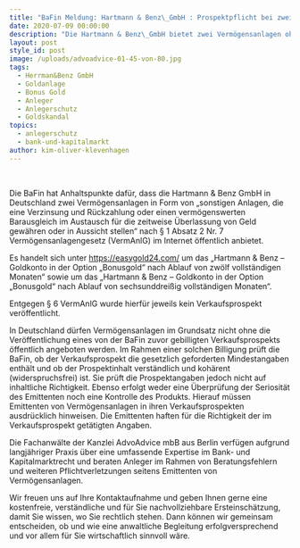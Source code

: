 ```yaml
---
title: "BaFin Meldung: Hartmann & Benz\_GmbH : Prospektpflicht bei zwei Vermögensanlagen nicht beachtet"
date: 2020-07-09 00:00:00
description: "Die Hartmann & Benz\_GmbH bietet zwei Vermögensanlagen ohne Verkaufsprospekt an. Hier wurde die Prospektpflicht nach Ansicht der Bundesanstalt für Finanzdienstleistungsaufsicht (BaFin) nicht beachtet. Hier könnten sich Ansprüche für Investoren und Anleger ergeben."
layout: post
style_id: post
image: /uploads/advoadvice-01-45-von-80.jpg
tags:
  - Herrman&Benz GmbH
  - Goldanlage
  - Bonus Gold
  - Anleger
  - Anlegerschutz
  - Goldskandal
topics:
  - anlegerschutz
  - bank-und-kapitalmarkt
author: kim-oliver-klevenhagen
---
```


&nbsp;

Die BaFin hat Anhaltspunkte dafür, dass die Hartmann & Benz GmbH in Deutschland zwei Vermögensanlagen in Form von „sonstigen Anlagen, die eine Verzinsung und Rückzahlung oder einen vermögenswerten Barausgleich im Austausch für die zeitweise Überlassung von Geld gewähren oder in Aussicht stellen“ nach &sect; 1 Absatz 2 Nr. 7 Vermögensanlagengesetz (VermAnlG) im Internet öffentlich anbietet.

Es handelt sich unter https://easygold24.com/ um das „Hartmann & Benz – Goldkonto in der Option „Bonusgold“ nach Ablauf von zwölf vollständigen Monaten“ sowie um das „Hartmann & Benz – Goldkonto in der Option „Bonusgold“ nach Ablauf von sechsunddrei&szlig;ig vollständigen Monaten“.

Entgegen &sect; 6 VermAnlG wurde hierfür jeweils kein Verkaufsprospekt veröffentlicht.

In Deutschland dürfen Vermögensanlagen im Grundsatz nicht ohne die Veröffentlichung eines von der BaFin zuvor gebilligten Verkaufsprospekts öffentlich angeboten werden. Im Rahmen einer solchen Billigung prüft die BaFin, ob der Verkaufsprospekt die gesetzlich geforderten Mindestangaben enthält und ob der Prospektinhalt verständlich und kohärent (widerspruchsfrei) ist. Sie prüft die Prospektangaben jedoch nicht auf inhaltliche Richtigkeit. Ebenso erfolgt weder eine Überprüfung der Seriosität des Emittenten noch eine Kontrolle des Produkts. Hierauf müssen Emittenten von Vermögensanlagen in ihren Verkaufsprospekten ausdrücklich hinweisen. Die Emittenten haften für die Richtigkeit der im Verkaufsprospekt getätigten Angaben.

Die Fachanwälte der Kanzlei AdvoAdvice mbB aus Berlin verfügen aufgrund langjähriger Praxis über eine umfassende Expertise im Bank- und Kapitalmarktrecht und beraten Anleger im Rahmen von Beratungsfehlern und weiteren Pflichtverletzungen seitens Emittenten von Vermögensanlagen.&nbsp;

Wir freuen uns auf Ihre Kontaktaufnahme und geben Ihnen gerne eine kostenfreie, verständliche und für Sie nachvollziehbare Ersteinschätzung, damit Sie wissen, wo Sie rechtlich stehen. Dann können wir gemeinsam entscheiden, ob und wie eine anwaltliche Begleitung erfolgversprechend und vor allem für Sie wirtschaftlich sinnvoll wäre.